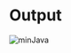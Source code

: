 <h1>Output</h1>

![minJava](https://user-images.githubusercontent.com/81542559/158305997-37c9e9c2-ee25-4235-81ac-6193f4063f09.png)
